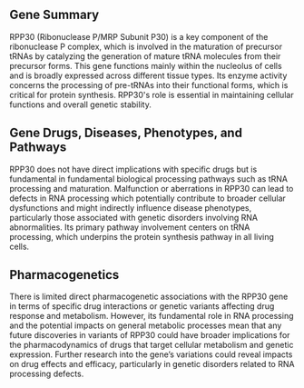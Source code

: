 ## Gene Summary
RPP30 (Ribonuclease P/MRP Subunit P30) is a key component of the ribonuclease P complex, which is involved in the maturation of precursor tRNAs by catalyzing the generation of mature tRNA molecules from their precursor forms. This gene functions mainly within the nucleolus of cells and is broadly expressed across different tissue types. Its enzyme activity concerns the processing of pre-tRNAs into their functional forms, which is critical for protein synthesis. RPP30's role is essential in maintaining cellular functions and overall genetic stability.

## Gene Drugs, Diseases, Phenotypes, and Pathways
RPP30 does not have direct implications with specific drugs but is fundamental in fundamental biological processing pathways such as tRNA processing and maturation. Malfunction or aberrations in RPP30 can lead to defects in RNA processing which potentially contribute to broader cellular dysfunctions and might indirectly influence disease phenotypes, particularly those associated with genetic disorders involving RNA abnormalities. Its primary pathway involvement centers on tRNA processing, which underpins the protein synthesis pathway in all living cells.

## Pharmacogenetics
There is limited direct pharmacogenetic associations with the RPP30 gene in terms of specific drug interactions or genetic variants affecting drug response and metabolism. However, its fundamental role in RNA processing and the potential impacts on general metabolic processes mean that any future discoveries in variants of RPP30 could have broader implications for the pharmacodynamics of drugs that target cellular metabolism and genetic expression. Further research into the gene’s variations could reveal impacts on drug effects and efficacy, particularly in genetic disorders related to RNA processing defects.